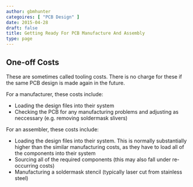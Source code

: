 ```yaml
---
author: gbmhunter
categoires: [ "PCB Design" ]
date: 2015-04-28
draft: false
title: Getting Ready For PCB Manufacture And Assembly
type: page
---
```


## One-off Costs

These are sometimes called tooling costs. There is no charge for these if the same PCB design is made again in the future.

For a manufacturer, these costs include:

* Loading the design files into their system
* Checking the PCB for any manufacturing problems and adjusting as neccessary (e.g. removing soldermask slivers)

For an assembler, these costs include:

* Loading the design files into their system. This is normally substantially higher than the similar manufacturing costs, as they have to load all of the components into their system
* Sourcing all of the required components (this may also fall under re-occurring costs)
* Manufacturing a soldermask stencil (typically laser cut from stainless steel)
